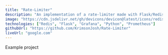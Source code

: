 ```yaml
---
title: "Rate-Limiter"
description: "An implementation of a rate-limiter made with Flask/Redis"
image: "https://cdn.jsdelivr.net/gh/devicons/devicon@latest/icons/redis/redis-original.svg"
technologies: ["Redis", "Flask", "Grafana", "Python", "Prometheus"]
githubUrl: "https://github.com/KrimsonJosh/Rate-Limiter"
liveUrl: "google.com"
---
```


Example project